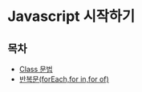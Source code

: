 # Javascript 시작하기

## 목차 
* [Class 문법](/pages/javascript/class.md)
* [반복문(forEach,for in,for of)](/pages/javascript/foreach.md)